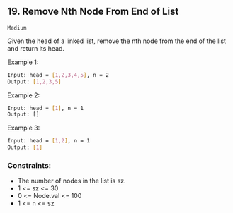 ## 19. Remove Nth Node From End of List
`Medium`

Given the head of a linked list, remove the nth node from the end of the list and return its head.


Example 1:
```sh
Input: head = [1,2,3,4,5], n = 2
Output: [1,2,3,5]
```

Example 2:
```sh
Input: head = [1], n = 1
Output: []
```

Example 3:
```sh
Input: head = [1,2], n = 1
Output: [1]
```

### Constraints:

- The number of nodes in the list is sz.
- 1 <= sz <= 30
- 0 <= Node.val <= 100
- 1 <= n <= sz
